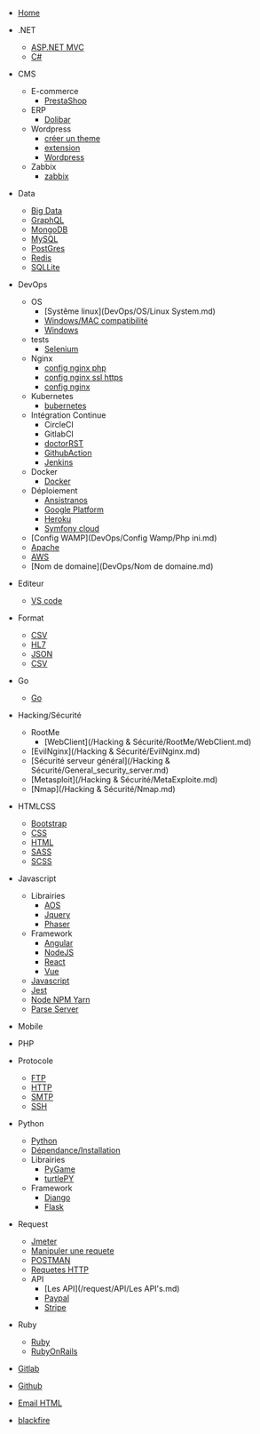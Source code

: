 <!-- docs/_sidebar.md -->

* [Home](/)
* .NET
    - [ASP.NET MVC](/.NET/ASP.net_MVC.md)
    - [C#](/.NET/C#.md)

* CMS
    - E-commerce
        - [PrestaShop](/CMS/E-Commerce/Prestashop/prestashop.md)
    - ERP
        - [Dolibar](/CMS/ERP/Dolibar.md)
    - Wordpress
        - [créer un theme](/CMS/WordPress/créer_theme_WP.md)
        - [extension](/CMS/WordPress/Extension_WP.md)
        - [Wordpress](/CMS/WordPress/WordPress.md)
    - Zabbix
        - [zabbix](/CMS/Zabbix/zabbix.md)
* Data
    - [Big Data](/Data/Big-Data.md)
    - [GraphQL](/Data/GraphQl.md)
    - [MongoDB](/Data/MongoDB.md)
    - [MySQL](/Data/Mysql.md)
    - [PostGres](/Data/PostGreSQL.md)
    - [Redis](/Data/rédis.md)
    - [SQLLite](/Data/SQLLite.md)
* DevOps
    - OS
        - [Systême linux](DevOps/OS/Linux System.md)
        - [Windows/MAC compatibilité](DevOps/OS/Windows-MacOS-Compatibilité.md)
        - [Windows](DevOps/OS/Windows.md)
    - tests
        - [Selenium](DevOps/tests/selenium.md)
    - Nginx
        - [config nginx php](DevOps/nginx/conf_nginx_php.md)
        - [config nginx ssl https](DevOps/nginx/conf_nginx_ssl_https.md)
        - [config nginx](DevOps/nginx/conf-nginx.md)
    - Kubernetes
        - [bubernetes](DevOps/Kubernetes/Kubernetes.md)
    - Intégration Continue
        - CircleCI
        - GitlabCI
        - [doctorRST](DevOps/IntégrationContinue/DoctorRST.md)
        - [GithubAction](DevOps/IntégrationContinue/GithubAction.md)
        - [Jenkins](DevOps/IntégrationContinue/Jenkins.md)
    - Docker
        - [Docker](DevOps/Docker/Docker.md)
    - Déploiement
        - [Ansistranos](DevOps/Deploiement/ansistranos.md)
        - [Google Platform](DevOps/Deploiement/GooglePlatform.md)
        - [Heroku](DevOps/Deploiement/Heroku.md)
        - [Symfony cloud](DevOps/Deploiement/SymfonyCloud.md)
    - [Config WAMP](DevOps/Config Wamp/Php ini.md)
    - [Apache](DevOps/Apache/config.md)
    - [AWS](DevOps/AWS.md)
    - [Nom de domaine](DevOps/Nom de domaine.md)
* Editeur
    - [VS code](/Editeur/Vscode.md)
* Format
    - [CSV](/Format/CSV.md)
    - [HL7](/Format/HL7.md)
    - [JSON](/Format/JSON.md)
    - [CSV](/Format/TEXT.md)
* Go
    - [Go](/Go/Go.md)

* Hacking/Sécurité
    - RootMe
        - [WebClient](/Hacking & Sécurité/RootMe/WebClient.md)
    - [EvilNginx](/Hacking & Sécurité/EvilNginx.md)
    - [Sécurité serveur général](/Hacking & Sécurité/General_security_server.md)
    - [Metasploit](/Hacking & Sécurité/MetaExploite.md)
    - [Nmap](/Hacking & Sécurité/Nmap.md)
* HTMLCSS
    - [Bootstrap](/HTMLCSS/Bootstrap.md)
    - [CSS](/HTMLCSS/CSS.md)
    - [HTML](/HTMLCSS/HTML.md)
    - [SASS](/HTMLCSS/SASS.md)
    - [SCSS](/HTMLCSS/Scss.md)
* Javascript
    - Librairies
        - [AOS](/Javascript/Librairie/AOSJS.md)
        - [Jquery](/Javascript/Librairie/Jquery.md)
        - [Phaser](/Javascript/Librairie/Phaser.md)
    - Framework
        - [Angular](/Javascript/Framework/AngularJS.md)
        - [NodeJS](/Javascript/Framework/NodeJS.md)
        - [React](/Javascript/Framework/ReactJS.md)
        - [Vue](/Javascript/Framework/VueJS.md)
    - [Javascript](/Javascript/Javascript.md)
    - [Jest](/Javascript/Javascript_test_with_jest.md)
    - [Node NPM Yarn](/Javascript/Node_npm_yarn.md)
    - [Parse Server](/Javascript/parse.md)
* Mobile
* PHP
* Protocole
    - [FTP](/Protocole/FTP.md)
    - [HTTP](/Protocole/HTTP.md)
    - [SMTP](/Protocole/SMTP.md)
    - [SSH](/Protocole/SSH.md)
* Python
    - [Python](/Python/Python.md)
    - [Dépendance/Installation](/Python/dépendance_installations.md)
    - Librairies
        - [PyGame](/Python/Librairies/PyGame.md)
        - [turtlePY](/Python/Librairies/TurtlePY.md)
    - Framework
        - [Django](/Python/Framework/Django.md)
        - [Flask](/Python/Framework/flask.md)
* Request
    - [Jmeter](/request/Jmeter.md)
    - [Manipuler une requete](/request/Manier_les_requetes.md)
    - [POSTMAN](/request/PostMan.md)
    - [Requetes HTTP](/request/request_http_construct.md)
    - API
        - [Les API](/request/API/Les API's.md)
        - [Paypal](/request/API/Paypal.md)
        - [Stripe](/request/API/Stripe.md)
* Ruby
    - [Ruby](/Ruby/Ruby.md)
    - [RubyOnRails](/Ruby/RubyOnRails.md)

* [Gitlab](/GitLab.md)
* [Github](/Github.md)
* [Email HTML](/email-HTML.md)
* [blackfire](/BlackFire.md)



